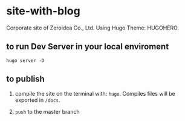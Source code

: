 # site-with-blog
  Corporate site of Zeroidea Co., Ltd. Using Hugo Theme: HUGOHERO.

## to run Dev Server in your local enviroment

  `hugo server -D`

## to publish

  1. compile the site on the terminal with:  `hugo`.
     Compiles files will be exported in `/docs`.
  
  2. `push` to the master branch
